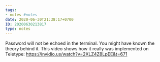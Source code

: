 ```yaml
---
tags:
- notes #notes
date: 2020-06-30T21:38:17+0700
ID: 20200630213817
type: notes
---
```


Password will not be echoed in the terminal. You might have known the theory behind it. This video shows how it really was implemented on Teletype: https://invidio.us/watch?v=2XLZ4Z8LpEE&t=671
